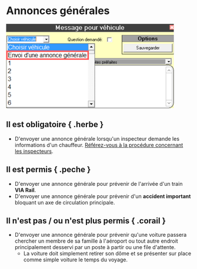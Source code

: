 # Annonces générales

![f11 annonce générale](../images/f11-annonce.png)

## Il est obligatoire { .herbe }

-   D'envoyer une annonce générale lorsqu'un inspecteur demande les informations d'un chauffeur. [Référez-vous à la procédure concernant les inspecteurs](procédures/inspecteurs.md).

## Il est permis { .peche }

-   D'envoyer une annonce générale pour prévenir de l'arrivée d'un train **VIA Rail**.
-   D'envoyer une annonce générale pour prévenir d'un **accident important** bloquant un axe de circulation principale.

## Il n'est pas / ou n'est plus permis { .corail }

-   D'envoyer une annonce générale pour prévenir qu'une voiture passera chercher un membre de sa famille à l'aéroport ou tout autre endroit principalement desservi par un poste à partir ou une file d'attente.
    -   La voiture doit simplement retirer son dôme et se présenter sur place comme simple voiture le temps du voyage.

